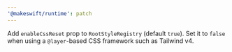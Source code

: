 ```yaml
---
'@makeswift/runtime': patch
---
```


Add `enableCssReset` prop to `RootStyleRegistry` (default `true`). Set it to `false` when using a `@layer`-based CSS framework such as Tailwind v4.
